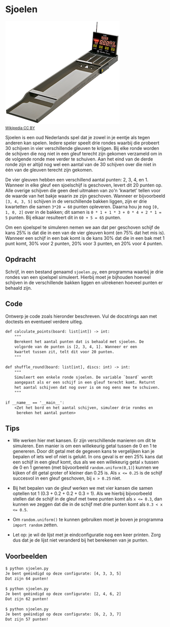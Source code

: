# Sjoelen

![](sjoelbord.png)  
<small>[Wikipedia CC BY](https://commons.wikimedia.org/wiki/Category:Table_shuffleboard#/media/File:슐런보드_경기용.jpg)</small>

Sjoelen is een oud Nederlands spel dat je zowel in je eentje als tegen anderen kan spelen. Iedere speler speelt drie rondes waarbij die probeert 30 schijven in vier verschillende gleuven te krijgen. Bij elke ronde worden de schijven die nog niet in een gleuf terecht zijn gekomen verzameld om in de volgende ronde mee verder te schuiven. Aan het eind van de derde ronde zijn er altijd nog wel een aantal van de 30 schijven over die niet in één van de gleuven terecht zijn gekomen.

De vier gleuven hebben een verschillend aantal punten: 2, 3, 4, en 1. Wanneer in elke gleuf een sjoelschijf is geschoven, levert dit 20 punten op. Alle overige schijven die geen deel uitmaken van zo'n 'kwartet' tellen voor de waarde van het bakje waarin ze zijn geschoven.
Wanneer er bijvoorbeeld `[3, 4, 3, 5]` schijven in de verschillende bakken liggen, zijn er drie kwartetten die samen `3*20 = 60` punten opleveren. Daarna hou je nog `[0, 1, 0, 2]` over in de bakken; dit samen is `0 * 1 + 1 * 3 + 0 * 4 + 2 * 1 = 5` punten. Bij elkaar resulteert dit in `60 + 5 = 65` punten.

Om een sjoelspel te simuleren nemen we aan dat per geschoven schijf de kans 25% is dat die in een van de vier gleuven komt (en 75% dat het mis is).
Wanneer een schijf in een bak komt is de kans 30% dat die in een bak met 1 punt komt, 30% voor 2 punten, 20% voor 3 punten, en 20% voor 4 punten.

## Opdracht

Schrijf, in een bestand genaamd `sjoelen.py`, een programma waarbij je drie rondes van een sjoelspel simuleert. Hierbij moet je bijhouden hoeveel schijven in de verschillende bakken liggen en uitrekenen hoeveel punten er behaald zijn.

## Code

Ontwerp je code zoals hieronder beschreven. Vul de docstrings aan met doctests en eventueel verdere uitleg.

    def calculate_points(board: list[int]) -> int:
        """
        Berekent het aantal punten dat is behaald met sjoelen. De
        volgorde van de punten is [2, 3, 4, 1]. Wanneer er een
        kwartet tussen zit, telt dit voor 20 punten.
        """

    def shuffle_round(board: list[int], discs: int) -> int:
        """
        Simuleert een enkele ronde sjoelen. De variable `board` wordt
        aangepast als er een schijf in een gleuf terecht komt. Returnt
        het aantal schijven dat nog over is om nog eens mee te schuiven.
        """

    if __name__ == '__main__':
        <Zet het bord en het aantal schijven, simuleer drie rondes en
         bereken het aantal punten>

## Tips

* We werken hier met kansen. Er zijn verschillende manieren om dit te simuleren. Een manier is om een willekeurig getal tussen de 0 en 1 te genereren. Door dit getal met de gegeven kans te vergelijken kan je bepalen of iets wel of niet is gelukt. In ons geval is er een 25% kans dat een schijf in een gleuf komt, dus als we een willekeurig getal `x` tussen de 0 en 1 generen (met bijvoorbeeld `random.uniform(0,1)`) kunnen we kijken of dit getal groter of kleiner dan 0.25 is. Als `x <= 0.25` is de schijf succesvol in een gleuf geschoven, bij `x > 0.25` niet.

* Bij het bepalen van de gleuf werken we met vier kansen die samen optellen tot 1 (0.3 + 0.2 + 0.2 + 0.3 = 1). Als we hierbij bijvoorbeeld stellen dat de schijf in de gleuf met twee punten komt als `x <= 0.3`, dan kunnen we zeggen dat die in de schijf met drie punten komt als `0.3 < x <= 0.5`.

* Om `random.uniform()` te kunnen gebruiken moet je boven je programma `import random` zetten.

* Let op: je wil de lijst met je eindconfiguratie nog een keer printen. Zorg dus dat je de lijst niet veranderd bij het berekenen van je punten.


## Voorbeelden

    $ python sjoelen.py
    Je bent geëindigd op deze configurate: [4, 3, 3, 5]
    Dat zijn 64 punten!

    $ python sjoelen.py
    Je bent geëindigd op deze configurate: [2, 4, 6, 2]
    Dat zijn 62 punten!

    $ python sjoelen.py
    Je bent geëindigd op deze configurate: [6, 2, 3, 7]
    Dat zijn 57 punten!
